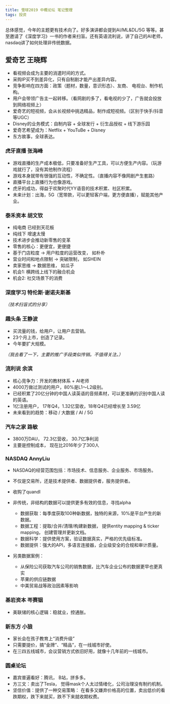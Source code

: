 ```yaml
---
title: 雪球2019 中概论坛 笔记整理
tags: 投资
--- 
```


总体感觉，今年的主题更有技术向了。好多演讲都会提到AI/ML&DL/5G 等等。甚至邀请了《深度学习》一书的作者来扫盲。还有英语流利说，讲了自己的AI老师，nasdaq讲了如何处理非传统数据。
<!--more-->

## 爱奇艺 王晓辉
* 看视频会成为主要的消遣时间的方式。
* 采购IP买不到差异化，只有自制剧才能产出差异内容。
* 竞争影响在四方面：政策（题材，数量，意识形态）、友商、 电视台、制作机构。
* 用户会带领广告主一起转移。（看网剧的多了，看电视的少了，广告就会投放到网络视频上）
* 爱奇艺的短视频，会从长视频中挑选精品，制作成短视频。（区别于快手/抖音等UGC）
* Disney的业务模式：自制内容 + 全球发行 + 衍生品授权 + 线下游乐园
* 爱奇艺希望成为：Netflix + YouTuBe + Disney
* 东方故事，全球表达。

### 虎牙直播 张海峰
* 游戏直播的生产成本极低，只要准备好生产工具，可以方便生产内容。（玩游戏就行了，没有其他制作流程）
* 游戏本身就带有很强的互动性，不确定性。（直播内容不像网剧产生套路）
* 直播平台上直播行为也像游戏。
* 虎牙的成功，得益于欢聚时代YY语音的技术积累、社区积累。
* 未来计划：出海，5G（宽带款，可以更轻客户端，更方便直播），赋能其他产业。

### 泰禾资本 胡文钦
* 纯电商 已经到天花板
* 纯线下 增速太慢
* 技术进步会推动新零售的变革
* 零售的核心：更便宜，更便捷
* 基于门店粒度 -> 用户粒度的运营改变， 如朴朴
* 营业时间和地点限制 -> 突破限制， 如SHEIN
* 卖家思维 -> 数据思维， 如瓜子
* 机会1: 横跨线上线下的融合机会
* 机会2: 社交场景下的消费

### 深度学习 特伦斯·谢诺夫斯基
*（技术扫盲式的分享）*

### 趣头条 王静波
* 买流量的钱，给用户，让用户去营销。
* 23个月上市，创造了记录。
* 今年要扩大规模。

*（我去看了一下，主要的推广手段类似传销。不值得关注。）*

### 流利说 余滨
* 核心竞争力：开发的教材体系 + AI老师
* 4000万做过测试的用户，80%是L1～L2级别。
* 已经积累了20亿分钟的中国人读英语的音频素材，可以更准确的识别中国人读的英语。
* 1亿注册用户， 17年Q4，1.32亿营收，18年Q4已经增长至 3.59亿
* 未来看到的趋势：移动 / 大数据 / AI / 5G

### 汽车之家 路敏
* 3800万DAU， 72.3亿营收， 30.7亿净利润
* 主要是控制成本， 现在比2016年少了300人

### NASDAQ AnnyLiu
* NASDAQ的经营范围包括：市场技术、信息服务、企业服务、市场服务。
* 不仅是交易所，还是技术提供者、数据提供者，服务提供者。
* 收购了quandl
* 非传统，非结构的数据可以提供更多有效的信息，寻找alpha
    * 数据获取：每季度获取100种新数据，独特的来源，10%是平台产生的新数据。 
    * 数据工程：提取/合并/清理/构建新数据， 提供entity mapping & ticker mapping， 创建管理并更新文档。
    * 数据科学：提供使用方案，验证数据真实，严格的优先级标准。
    * 数据提供：强大的API，多语言连接器，企业级安全的合规和审计质量。

    
* 另类数据案例：
    * 从保险公司获取汽车公司的销售数据，比汽车企业公布的数据更早也更真实
    * 苹果的供应链数据
    * 中美贸易战等政治因素等影响

### 基岩资本 岑赛铟
* 美联储的核心逻辑：稳就业，控通胀。

### 新东方 小狼
* 家长会在孩子教育上“消费升级”
* 只需要提价，搞“金牌”、“精品”，在一线城市好使。
* 在三四五线城市，会议营销方式依旧好用，就像十几年前的一线城市。

### 圆桌论坛
* 嘉宾普遍看好：腾讯， B站，拼多多。
* 方三文：卖出了Tesla， 觉得mask个人太过情绪化，公司治理没有制约机制。
* 坚信价值：提供了一种交易策略： 在看多又嫌弃价格高的位置，卖出低价的看跌期权，跌下来就买，跌不下来就收期权费。



